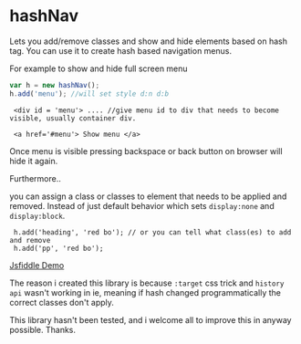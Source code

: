# hashNav
Lets you add/remove classes and show and hide elements based on hash tag. You can use it to create hash based navigation menus.

For example to show and hide full screen menu

```javascript
var h = new hashNav();
h.add('menu'); //will set style d:n d:b 
```
 
     <div id = 'menu'> .... //give menu id to div that needs to become visible, usually container div.
     
     <a href='#menu'> Show menu </a>
     
Once menu is visible pressing backspace or back button on browser will hide it again. 

Furthermore..

you can assign a class or classes to element that needs to be applied and removed. Instead of just default behavior which sets `display:none` and `display:block`.

     h.add('heading', 'red bo'); // or you can tell what class(es) to add and remove
     h.add('pp', 'red bo');
     
[Jsfiddle Demo](http://jsfiddle.net/0uk0g0qq/10/)

The reason i created this library is because `:target` css trick and `history api` wasn't working in ie, meaning if hash changed programmatically the correct classes don't apply. 

This library hasn't been tested, and i welcome all to improve this in anyway possible. Thanks. 
